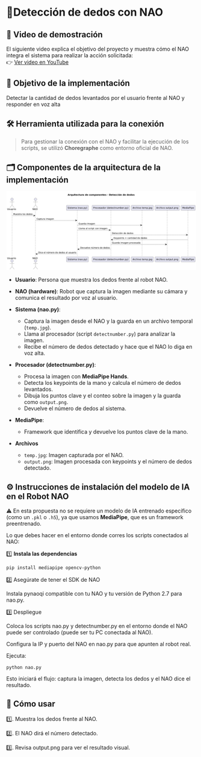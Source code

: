 # 🤖Detección de dedos con NAO
## 🎥 Video de demostración

El siguiente video explica el objetivo del proyecto y muestra cómo el NAO integra el sistema para realizar la acción solicitada:  
👉 [Ver video en YouTube](https://youtu.be/JFx011HihzA)

## 🎯 Objetivo de la implementación
Detectar la cantidad de dedos levantados por el usuario frente al NAO y responder en voz alta 


## 🛠 Herramienta utilizada para la conexión
> Para gestionar la conexión con el NAO y facilitar la ejecución de los scripts, se utilizó **Choregraphe** como entorno oficial de NAO.


## 🗂 Componentes de la arquitectura de la implementación
![Arquitectura de componentes](arquitectura_de_componentes.png)
- **Usuario**: Persona que muestra los dedos frente al robot NAO.

- **NAO (hardware)**: Robot que captura la imagen mediante su cámara y comunica el resultado por voz al usuario.

- **Sistema (nao.py)**: 
  - Captura la imagen desde el NAO y la guarda en un archivo temporal (`temp.jpg`).
  - Llama al procesador (script `detectnumber.py`) para analizar la imagen.
  - Recibe el número de dedos detectado y hace que el NAO lo diga en voz alta.

- **Procesador (detectnumber.py)**:
  - Procesa la imagen con **MediaPipe Hands**.
  - Detecta los keypoints de la mano y calcula el número de dedos levantados.
  - Dibuja los puntos clave y el conteo sobre la imagen y la guarda como `output.png`.
  - Devuelve el número de dedos al sistema.

- **MediaPipe**:
  - Framework que identifica y devuelve los puntos clave de la mano.

- **Archivos**
  - `temp.jpg`: Imagen capturada por el NAO.
  - `output.png`: Imagen procesada con keypoints y el número de dedos detectado.




## ⚙ Instrucciones de instalación del modelo de IA en el Robot NAO

⚠ En esta propuesta no se requiere un modelo de IA entrenado específico (como un `.pkl` o `.h5`), ya que usamos **MediaPipe**, que es un framework preentrenado.

Lo que debes hacer en el entorno donde corres los scripts conectados al NAO:

1️⃣ **Instala las dependencias**
```bash
pip install mediapipe opencv-python
```
2️⃣ Asegúrate de tener el SDK de NAO

Instala pynaoqi compatible con tu NAO y tu versión de Python 2.7 para nao.py.

3️⃣ Despliegue

Coloca los scripts nao.py y detectnumber.py en el entorno donde el NAO puede ser controlado (puede ser tu PC conectada al NAO).

Configura la IP y puerto del NAO en nao.py para que apunten al robot real.

Ejecuta:
```
python nao.py
```
Esto iniciará el flujo: captura la imagen, detecta los dedos y el NAO dice el resultado.


## 🚀 Cómo usar
1️⃣.  Muestra los dedos frente al NAO.

2️⃣. El NAO dirá el número detectado.

3️⃣. Revisa output.png para ver el resultado visual.